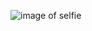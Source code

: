 ![image of selfie](https://www.google.com/url?sa=i&url=https%3A%2F%2Fen.wikipedia.org%2Fwiki%2FImage&psig=AOvVaw1b6dAWi0FnL8nhvdTiQn9h&ust=1653748276762000&source=images&cd=vfe&ved=0CAwQjRxqFwoTCJiE0cby__cCFQAAAAAdAAAAABAD)
